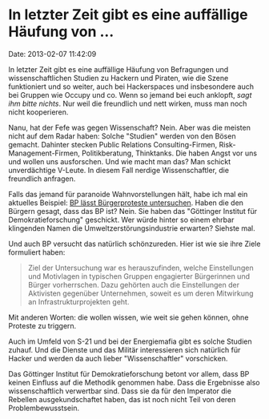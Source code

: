 In letzter Zeit gibt es eine auffällige Häufung von \...
========================================================

Date: 2013-02-07 11:42:09

In letzter Zeit gibt es eine auffällige Häufung von Befragungen und
wissenschaftlichen Studien zu Hackern und Piraten, wie die Szene
funktioniert und so weiter, auch bei Hackerspaces und insbesondere auch
bei Gruppen wie Occupy und co. Wenn so jemand bei euch anklopft, *sagt
ihm bitte nichts*. Nur weil die freundlich und nett wirken, muss man
noch nicht kooperieren.

Nanu, hat der Fefe was gegen Wissenschaft? Nein. Aber was die meisten
nicht auf dem Radar haben: Solche \"Studien\" werden von den Bösen
gemacht. Dahinter stecken Public Relations Consulting-Firmen,
Risk-Management-Firmen, Politikberatung, Thinktanks. Die haben Angst vor
uns und wollen uns ausforschen. Und wie macht man das? Man schickt
unverdächtige V-Leute. In diesem Fall nerdige Wissenschaftler, die
freundlich anfragen.

Falls das jemand für paranoide Wahnvorstellungen hält, habe ich mal ein
aktuelles Beispiel: [BP lässt Bürgerproteste
untersuchen](http://www.lobbycontrol.de/2013/02/bp-lasst-burgerproteste-untersuchen-was-steckt-dahinter/).
Haben die den Bürgern gesagt, dass das BP ist? Nein. Sie haben das
\"Göttinger Institut für Demokratieforschung\" geschickt. Wer würde
hinter so einem ehrbar klingenden Namen die Umweltzerstörungsindustrie
erwarten? Siehste mal.

Und auch BP versucht das natürlich schönzureden. Hier ist wie sie ihre
Ziele formuliert haben:

> Ziel der Untersuchung war es herauszufinden, welche Einstellungen und
> Motivlagen in typischen Gruppen engagierter Bürgerinnen und Bürger
> vorherrschen. Dazu gehörten auch die Einstellungen der Aktivisten
> gegenüber Unternehmen, soweit es um deren Mitwirkung an
> Infrastrukturprojekten geht.

Mit anderen Worten: die wollen wissen, wie weit sie gehen können, ohne
Proteste zu triggern.

Auch im Umfeld von S-21 und bei der Energiemafia gibt es solche Studien
zuhauf. Und die Dienste und das Militär interessieren sich natürlich für
Hacker und werden da auch lieber \"Wissenschaftler\" vorschicken.

Das Göttinger Institut für Demokratieforschung betont vor allem, dass BP
keinen Einfluss auf die Methodik genommen habe. Dass die Ergebnisse also
wissenschaftlich verwertbar sind. Dass sie da für den Imperator die
Rebellen ausgekundschaftet haben, das ist noch nicht Teil von deren
Problembewusstsein.
